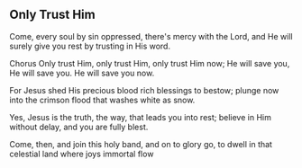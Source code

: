 ## Only Trust Him

Come, every soul by sin oppressed,
there's mercy with the Lord,
and He will surely give you rest
by trusting in His word.

Chorus
Only trust Him, only trust Him,
only trust Him now;
He will save you, He will save you.
He will save you now.

For Jesus shed His precious blood
rich blessings to bestow;
plunge now into the crimson flood
that washes white as snow.

Yes, Jesus is the truth, the way,
that leads you into rest;
believe in Him without delay,
and you are fully blest.

Come, then, and join this holy band,
and on to glory go,
to dwell in that celestial land
where joys immortal flow